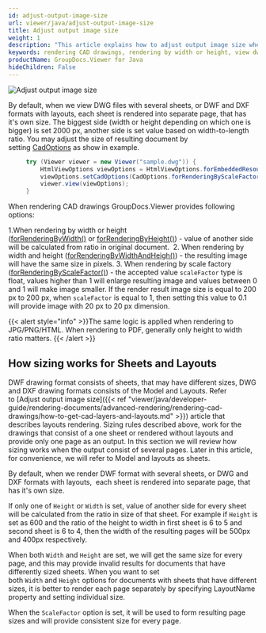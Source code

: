 ```yaml
---
id: adjust-output-image-size
url: viewer/java/adjust-output-image-size
title: Adjust output image size
weight: 1
description: "This article explains how to adjust output image size when viewing CAD drawings with GroupDocs.Viewer within your Java applications."
keywords: rendering CAD drawings, rendering by width or height, view dwg files
productName: GroupDocs.Viewer for Java
hideChildren: False
---
```

![Adjust output image size](/viewer/java/images/adjust-output-image-size.jpg)

By default, when we view DWG files with several sheets, or DWF and DXF formats with layouts,  each sheet is rendered into separate page, that has it's own size. The biggest side (width or height depending on which one is bigger) is set 2000 px, another side is set value based on width-to-length ratio. You may adjust the size of resulting document by setting [CadOptions](https://apireference.groupdocs.com/viewer/java/com.groupdocs.viewer.options/CadOptions) as show in example.

```java
     try (Viewer viewer = new Viewer("sample.dwg")) {
         HtmlViewOptions viewOptions = HtmlViewOptions.forEmbeddedResources();
         viewOptions.setCadOptions(CadOptions.forRenderingByScaleFactor(0.3f));
         viewer.view(viewOptions);
     }
```

When rendering CAD drawings GroupDocs.Viewer provides following options:

1.When rendering by width or height ([forRenderingByWidth()](https://apireference.groupdocs.com/viewer/java/com.groupdocs.viewer.options/CadOptions#forRenderingByWidth(int)) or [forRenderingByHeight()](https://apireference.groupdocs.com/viewer/java/com.groupdocs.viewer.options/CadOptions#forRenderingByHeight(int))) - value of another side will be calculated from ratio in original document. 
2.  When rendering by width and height ([forRenderingByWidthAndHeigh()](https://apireference.groupdocs.com/viewer/java/com.groupdocs.viewer.options/CadOptions#forRenderingByWidthAndHeight(int,%20int))) - the resulting image will have the same size in pixels.
3.  When rendering by scale factory ([forRenderingByScaleFactor()](https://apireference.groupdocs.com/viewer/java/com.groupdocs.viewer.options/CadOptions#forRenderingByScaleFactor(float))) - the accepted value `scaleFactor` type is float, values higher than 1 will enlarge resulting image and values between 0 and 1 will make image smaller. If the render result image size is equal to 200 px to 200 px, when `scaleFactor` is equal to 1, then setting this value to 0.1 will provide image with 20 px to 20 px dimension.

{{< alert style="info" >}}The same logic is applied when rendering to JPG/PNG/HTML. When rendering to PDF, generally only height to width ratio matters. {{< /alert >}}

## How sizing works for Sheets and Layouts

DWF drawing format consists of sheets, that may have different sizes, DWG and DXF drawing formats consists of the Model and Layouts. Refer to [Adjust output image size]({{< ref "viewer/java/developer-guide/rendering-documents/advanced-rendering/rendering-cad-drawings/how-to-get-cad-layers-and-layouts.md" >}}) article that describes layouts rendering. Sizing rules described above, work for the drawings that consist of a one sheet or rendered without layouts and provide only one page as an output. In this section we will review how sizing works when the output consist of several pages. Later in this article, for convenience, we will refer to Model and layouts as sheets.

By default, when we render DWF format with several sheets, or DWG and DXF formats with layouts,  each sheet is rendered into separate page, that has it's own size.

If only one of `Height` or `Width` is set, value of another side for every sheet will be calculated from the ratio in size of that sheet. For example if `Height` is set as 600 and the ratio of the height to width in first sheet is 6 to 5 and second sheet is 6 to 4, then the width of the resulting pages will be 500px and 400px respectively.

When both `Width` and `Height` are set, we will get the same size for every page, and this may provide invalid results for documents that have differently sized sheets. When you want to set both `Width` and `Height` options for documents with sheets that have different sizes, it is better to render each page separately by specifying LayoutName property and setting individual size.

When the `ScaleFactor` option is set, it will be used to form resulting page sizes and will provide consistent size for every page.
